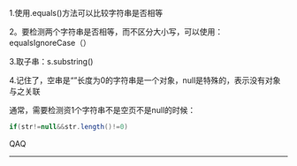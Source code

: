 1.使用.equals()方法可以比较字符串是否相等

2。要检测两个字符串是否相等，而不区分大小写，可以使用：equalsIgnoreCase（）

3.取子串：s.substring()

4.记住了，空串是“”长度为0的字符串是一个对象，null是特殊的，表示没有对象与之关联

通常，需要检测资1个字符串不是空页不是null的时候：
```java
if(str!=null&&str.length()!=0)
```
QAQ
*****


